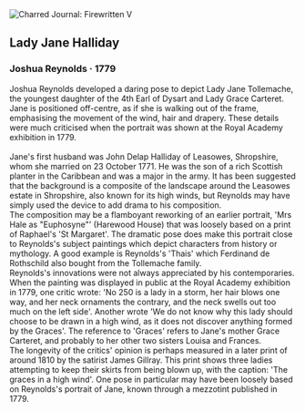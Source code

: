 <div class="artwork-of-the-day">
  <div class="container">
    <div class="img-wrapper">
      <img
        src="https://uploads5.wikiart.org/00375/images/joshua-reynolds/joshua-reynolds-portraet-der-lady-jane-halliday-500.jpg!Large.jpg"
        alt="Charred Journal: Firewritten V" />
    </div>
    <div class="artwork-detail">
      <div class="artwork-origin"> 
        <h2 class="artwork-name">Lady Jane Halliday</h2>
        <h3 class="artist">
          Joshua Reynolds
                    ·  1779
        </h3>
      </div>
      <p class="description">
        <span class="artwork-description-text ng-binding" ng-bind-html="viewModel.ArtworkOfTheDay.Description | unsafe">Joshua Reynolds developed a daring pose to depict Lady Jane Tollemache, the youngest daughter of the 4th Earl of Dysart and Lady Grace Carteret. Jane is positioned off-centre, as if she is walking out of the frame, emphasising the movement of the wind, hair and drapery. These details were much criticised when the portrait was shown at the Royal Academy exhibition in 1779.
<br>
<br>Jane's first husband was John Delap Halliday of Leasowes, Shropshire, whom she married on 23 October 1771. He was the son of a rich Scottish planter in the Caribbean and was a major in the army. It has been suggested that the background is a composite of the landscape around the Leasowes estate in Shropshire, also known for its high winds, but Reynolds may have simply used the device to add drama to his composition.
<br>The composition may be a flamboyant reworking of an earlier portrait, 'Mrs Hale as "Euphosyne"' (Harewood House) that was loosely based on a print of Raphael's 'St Margaret'. The dramatic pose does make this portrait close to Reynolds's subject paintings which depict characters from history or mythology. A good example is Reynolds's 'Thais' which Ferdinand de Rothschild also bought from the Tollemache family.
<br>Reynolds's innovations were not always appreciated by his contemporaries. When the painting was displayed in public at the Royal Academy exhibition in 1779, one critic wrote: 'No 250 is a lady in a storm, her hair blows one way, and her neck ornaments the contrary, and the neck swells out too much on the left side'. Another wrote 'We do not know why this lady should choose to be drawn in a high wind, as it does not discover anything formed by the Graces'. The reference to 'Graces' refers to Jane's mother Grace Carteret, and probably to her other two sisters Louisa and Frances.
<br>The longevity of the critics' opinion is perhaps measured in a later print of around 1810 by the satirist James Gillray. This print shows three ladies attempting to keep their skirts from being blown up, with the caption: 'The graces in a high wind'. One pose in particular may have been loosely based on Reynolds's portrait of Jane, known through a mezzotint published in 1779.</span>
                        <div class="text-shadow-container" ng-show="showShadow" style=""></div>
      </p>
    </div>
  </div>

</div>
